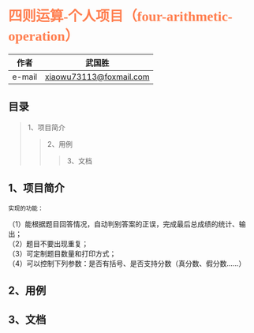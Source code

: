 <font color =#FF7F50 face="黑体">四则运算-个人项目（four-arithmetic-operation）</font>
=====

作者 | 武国胜
------------ | -------------
e-mail | xiaowu73113@foxmail.com

目录
-------
>1、项目简介
>>2、用例
>>>3、文档

1、项目简介
-------
    实现的功能：
   （1）能根据题目回答情况，自动判别答案的正误，完成最后总成绩的统计、输出；<br>
   （2）题目不要出现重复；<br>
   （3）可定制题目数量和打印方式；<br>
   （4）可以控制下列参数：是否有括号、是否支持分数（真分数、假分数......）<br>

2、用例
--------

3、文档
--------

